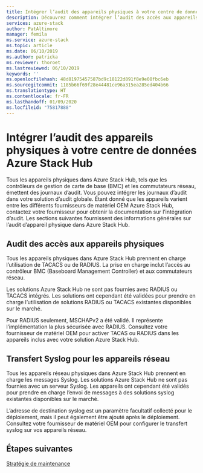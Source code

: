 ```yaml
---
title: Intégrer l’audit des appareils physiques à votre centre de données Azure Stack Hub | Microsoft Docs
description: Découvrez comment intégrer l’audit des accès aux appareils physiques à votre centre de données Azure Stack Hub.
services: azure-stack
author: PatAltimore
manager: femila
ms.service: azure-stack
ms.topic: article
ms.date: 06/10/2019
ms.author: patricka
ms.reviewer: thoroet
ms.lastreviewed: 06/10/2019
keywords: ''
ms.openlocfilehash: 48d81975457587bd9c18122d891f8e9e08fbc6eb
ms.sourcegitcommit: 1185b66f69f28e44481ce96a315ea285ed404b66
ms.translationtype: HT
ms.contentlocale: fr-FR
ms.lasthandoff: 01/09/2020
ms.locfileid: "75817888"
---
```

# <a name="integrate-physical-device-auditing-with-your-azure-stack-hub-datacenter"></a>Intégrer l’audit des appareils physiques à votre centre de données Azure Stack Hub

Tous les appareils physiques dans Azure Stack Hub, tels que les contrôleurs de gestion de carte de base (BMC) et les commutateurs réseau, émettent des journaux d’audit. Vous pouvez intégrer les journaux d’audit dans votre solution d’audit globale. Étant donné que les appareils varient entre les différents fournisseurs de matériel OEM Azure Stack Hub, contactez votre fournisseur pour obtenir la documentation sur l’intégration d’audit. Les sections suivantes fournissent des informations générales sur l’audit d’appareil physique dans Azure Stack Hub.  

## <a name="physical-device-access-auditing"></a>Audit des accès aux appareils physiques

Tous les appareils physiques dans Azure Stack Hub prennent en charge l’utilisation de TACACS ou de RADIUS. La prise en charge inclut l’accès au contrôleur BMC (Baseboard Management Controller) et aux commutateurs réseau.

Les solutions Azure Stack Hub ne sont pas fournies avec RADIUS ou TACACS intégrés. Les solutions ont cependant été validées pour prendre en charge l’utilisation de solutions RADIUS ou TACACS existantes disponibles sur le marché.

Pour RADIUS seulement, MSCHAPv2 a été validé. Il représente l’implémentation la plus sécurisée avec RADIUS. Consultez votre fournisseur de matériel OEM pour activer TACAS ou RADIUS dans les appareils inclus avec votre solution Azure Stack Hub.

## <a name="syslog-forwarding-for-network-devices"></a>Transfert Syslog pour les appareils réseau

Tous les appareils réseau physiques dans Azure Stack Hub prennent en charge les messages Syslog. Les solutions Azure Stack Hub ne sont pas fournies avec un serveur Syslog. Les appareils ont cependant été validés pour prendre en charge l’envoi de messages à des solutions syslog existantes disponibles sur le marché.

L’adresse de destination syslog est un paramètre facultatif collecté pour le déploiement, mais il peut également être ajouté après le déploiement. Consultez votre fournisseur de matériel OEM pour configurer le transfert syslog sur vos appareils réseau.

## <a name="next-steps"></a>Étapes suivantes

[Stratégie de maintenance](azure-stack-servicing-policy.md)
